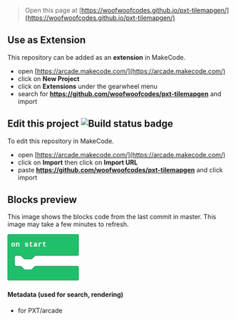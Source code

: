  


> Open this page at [https://woofwoofcodes.github.io/pxt-tilemapgen/](https://woofwoofcodes.github.io/pxt-tilemapgen/)

## Use as Extension

This repository can be added as an **extension** in MakeCode.

* open [https://arcade.makecode.com/](https://arcade.makecode.com/)
* click on **New Project**
* click on **Extensions** under the gearwheel menu
* search for **https://github.com/woofwoofcodes/pxt-tilemapgen** and import

## Edit this project ![Build status badge](https://github.com/woofwoofcodes/pxt-tilemapgen/workflows/MakeCode/badge.svg)

To edit this repository in MakeCode.

* open [https://arcade.makecode.com/](https://arcade.makecode.com/)
* click on **Import** then click on **Import URL**
* paste **https://github.com/woofwoofcodes/pxt-tilemapgen** and click import

## Blocks preview

This image shows the blocks code from the last commit in master.
This image may take a few minutes to refresh.

![A rendered view of the blocks](https://github.com/woofwoofcodes/pxt-tilemapgen/raw/master/.github/makecode/blocks.png)

#### Metadata (used for search, rendering)

* for PXT/arcade
<script src="https://makecode.com/gh-pages-embed.js"></script><script>makeCodeRender("{{ site.makecode.home_url }}", "{{ site.github.owner_name }}/{{ site.github.repository_name }}");</script>
